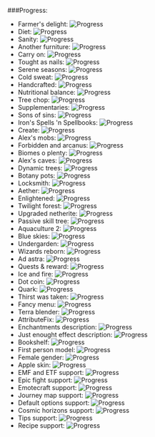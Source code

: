 ###Progress:
 - Farmer's delight: ![Progress](https://progress-bar.dev/100/)
 - Diet: ![Progress](https://progress-bar.dev/100/)
 - Sanity: ![Progress](https://progress-bar.dev/100/)
 - Another furniture: ![Progress](https://progress-bar.dev/100/)
 - Carry on: ![Progress](https://progress-bar.dev/100/)
 - Tought as nails: ![Progress](https://progress-bar.dev/78/)
 - Serene seasons: ![Progress](https://progress-bar.dev/80/)
 - Cold sweat: ![Progress](https://progress-bar.dev/100/)
 - Handcrafted: ![Progress](https://progress-bar.dev/100/)
 - Nutritional balance: ![Progress](https://progress-bar.dev/100/)
 - Tree chop: ![Progress](https://progress-bar.dev/90/)
 - Supplementaries: ![Progress](https://progress-bar.dev/100/)
 - Sons of sins: ![Progress](https://progress-bar.dev/100/)
 - Iron's Spells 'n Spellbooks: ![Progress](https://progress-bar.dev/60/)
 - Create: ![Progress](https://progress-bar.dev/96/)
 - Alex's mobs: ![Progress](https://progress-bar.dev/100/)
 - Forbidden and arcanus: ![Progress](https://progress-bar.dev/100/)
 - Biomes o plenty: ![Progress](https://progress-bar.dev/100/)
 - Alex's caves: ![Progress](https://progress-bar.dev/100/)
 - Dynamic trees: ![Progress](https://progress-bar.dev/80/)
 - Botany pots: ![Progress](https://progress-bar.dev/100/)
 - Locksmith: ![Progress](https://progress-bar.dev/100/)
 - Aether: ![Progress](https://progress-bar.dev/100/)
 - Enlightened: ![Progress](https://progress-bar.dev/100/)
 - Twilight forest: ![Progress](https://progress-bar.dev/100/)
 - Upgraded netherite: ![Progress](https://progress-bar.dev/100/)
 - Passive skill tree: ![Progress](https://progress-bar.dev/100/)
 - Aquaculture 2: ![Progress](https://progress-bar.dev/100/)
 - Blue skies: ![Progress](https://progress-bar.dev/100/)
 - Undergarden: ![Progress](https://progress-bar.dev/100/)
 - Wizards reborn: ![Progress](https://progress-bar.dev/100/)
 - Ad astra: ![Progress](https://progress-bar.dev/100/)
 - Quests & reward: ![Progress](https://progress-bar.dev/100/)
 - Ice and fire: ![Progress](https://progress-bar.dev/100/)
 - Dot coin: ![Progress](https://progress-bar.dev/100/)
 - Quark: ![Progress](https://progress-bar.dev/100/)
 - Thirst was taken: ![Progress](https://progress-bar.dev/80/)
 - Fancy menu: ![Progress](https://progress-bar.dev/80/)
 - Terra blender: ![Progress](https://progress-bar.dev/20/)
 - AttributeFix: ![Progress](https://progress-bar.dev/100/)
 - Enchantments description: ![Progress](https://progress-bar.dev/100/)
 - Just enought effect description: ![Progress](https://progress-bar.dev/100/)
 - Bookshelf: ![Progress](https://progress-bar.dev/100/)
 - First person model: ![Progress](https://progress-bar.dev/100/)
 - Female gender: ![Progress](https://progress-bar.dev/100/)
 - Apple skin: ![Progress](https://progress-bar.dev/100/)
 - EMF and ETF support: ![Progress](https://progress-bar.dev/0/)
 - Epic fight support: ![Progress](https://progress-bar.dev/0/)
 - Emotecraft support: ![Progress](https://progress-bar.dev/20/)
 - Journey map support: ![Progress](https://progress-bar.dev/0/)
 - Default options support: ![Progress](https://progress-bar.dev/100/)
 - Cosmic horizons support: ![Progress](https://progress-bar.dev/0/)
 - Tips support: ![Progress](https://progress-bar.dev/0/)
 - Recipe support: ![Progress](https://progress-bar.dev/4/)
